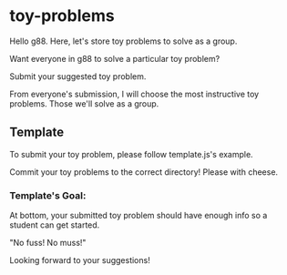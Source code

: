 # toy-problems

Hello g88.  Here, let's store toy problems to solve as a group.  

Want everyone in g88 to solve a particular toy problem?

Submit your suggested toy problem.

From everyone's submission, I will choose the most instructive toy problems.  Those we'll solve as a group.

## Template
To submit your toy problem, please follow template.js's example.

Commit your toy problems to the correct directory!  Please with cheese.

### Template's Goal:
At bottom, your submitted toy problem should have enough info so a student can get started.

"No fuss!  No muss!"

Looking forward to your suggestions!
